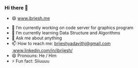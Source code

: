 ### Hi there 👋

- 😄   www.ibrjesh.me

<!--
**ibrijesh/ibrijesh** is a ✨ _special_ ✨ repository because its `README.md` (this file) appears on your GitHub profile.
-->

- 🔭 I’m currently working on code server for graphics program
- 🌱 I’m currently learning Data Structure and Algorithms
- 💬 Ask me about anything
- 📫 How to reach me: brijeshyadavjthj@gmail.com ,www.linkedin.com/in/ibrijesh/
- 😄 Pronouns: He / Him
- ⚡ Fun fact: Siiuuuu 


